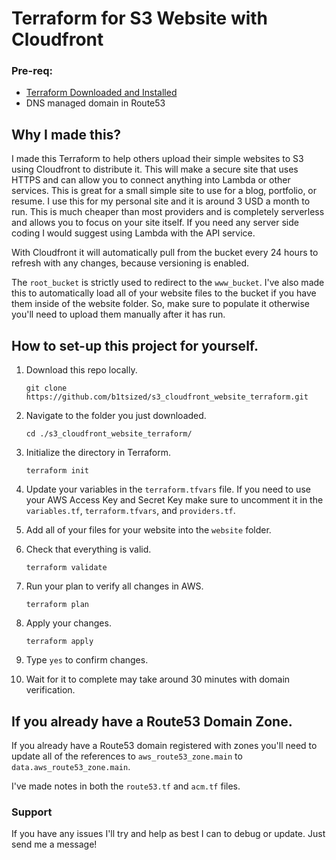 # Terraform for S3 Website with Cloudfront

### Pre-req:

  * [Terraform Downloaded and Installed](https://www.terraform.io/downloads.html)
  * DNS managed domain in Route53

## Why I made this? 

I made this Terraform to help others upload their simple websites to S3 using Cloudfront to distribute it. This will make a secure site that uses HTTPS and can allow you to connect anything into Lambda or other services. This is great for a small simple site to use for a blog, portfolio, or resume. I use this for my personal site and it is around 3 USD a month to run. This is much cheaper than most providers and is completely serverless and allows you to focus on your site itself. If you need any server side coding I would suggest using Lambda with the API service.

With Cloudfront it will automatically pull from the bucket every 24 hours to refresh with any changes, because versioning is enabled.

The `root_bucket` is strictly used to redirect to the `www_bucket`. I've also made this to automatically load all of your website files to the bucket if you have them inside of the website folder. So, make sure to populate it otherwise you'll need to upload them manually after it has run.

## How to set-up this project for yourself.

1. Download this repo locally.

    `git clone https://github.com/b1tsized/s3_cloudfront_website_terraform.git`

2. Navigate to the folder you just downloaded.

    `cd ./s3_cloudfront_website_terraform/`

3. Initialize the directory in Terraform.

    `terraform init`

4. Update your variables in the `terraform.tfvars` file. If you need to use your AWS Access Key and Secret Key make sure to uncomment it in the `variables.tf`, `terraform.tfvars`, and `providers.tf`.

5. Add all of your files for your website into the `website` folder.

6. Check that everything is valid.

    `terraform validate`

7. Run your plan to verify all changes in AWS.

    `terraform plan`

8. Apply your changes.

    `terraform apply`

9. Type `yes` to confirm changes.

10. Wait for it to complete may take around 30 minutes with domain verification.

## If you already have a Route53 Domain Zone.

If you already have a Route53 domain registered with zones you'll need to update all of the references to `aws_route53_zone.main` to `data.aws_route53_zone.main`. 

I've made notes in both the `route53.tf` and `acm.tf` files.

### Support

If you have any issues I'll try and help as best I can to debug or update. Just send me a message!